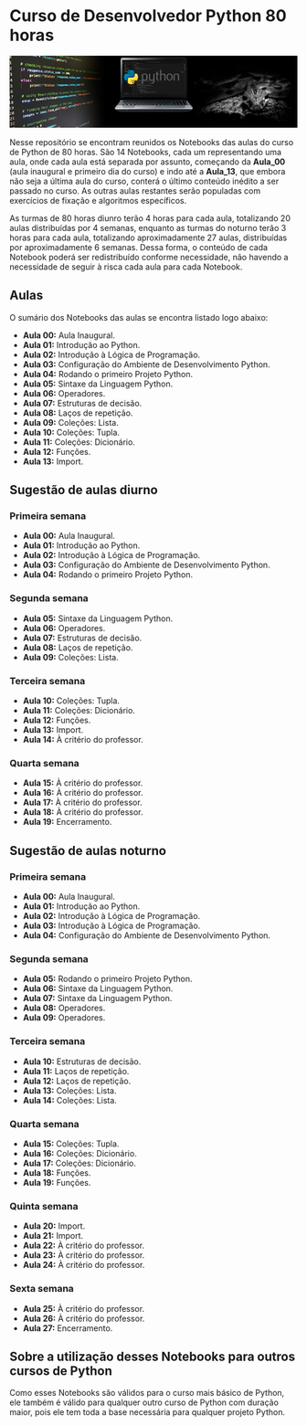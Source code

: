 # Curso de Desenvolvedor Python 80 horas

![alt text](python-banner-classroom.png)

Nesse repositório se encontram reunidos os Notebooks das aulas do curso de Python de 80 horas. São 14 Notebooks, cada um representando uma aula, onde cada aula está separada por assunto, começando da **Aula_00** (aula inaugural e primeiro dia do curso) e indo até a **Aula_13**, que embora não seja a última aula do curso, conterá o último conteúdo inédito a ser passado no curso. As outras aulas restantes serão populadas com exercícios de fixação e algoritmos específicos.

As turmas de 80 horas diunro terão 4 horas para cada aula, totalizando 20 aulas distribuídas por 4 semanas, enquanto as turmas do noturno terão 3 horas para cada aula, totalizando aproximadamente 27 aulas, distribuídas por aproximadamente 6 semanas. Dessa forma, o conteúdo de cada Notebook poderá ser redistribuído conforme necessidade, não havendo a necessidade de seguir à risca cada aula para cada Notebook.

## Aulas

O sumário dos Notebooks das aulas se encontra listado logo abaixo:

- **Aula 00:** Aula Inaugural.
- **Aula 01:** Introdução ao Python.
- **Aula 02:** Introdução à Lógica de Programação.
- **Aula 03:** Configuração do Ambiente de Desenvolvimento Python.
- **Aula 04:** Rodando o primeiro Projeto Python.
- **Aula 05:** Sintaxe da Linguagem Python.
- **Aula 06:** Operadores.
- **Aula 07:** Estruturas de decisão.
- **Aula 08:** Laços de repetição.
- **Aula 09:** Coleções: Lista.
- **Aula 10:** Coleções: Tupla.
- **Aula 11:** Coleções: Dicionário.
- **Aula 12:** Funções.
- **Aula 13:** Import.

## Sugestão de aulas diurno

### Primeira semana

- **Aula 00:** Aula Inaugural.
- **Aula 01:** Introdução ao Python.
- **Aula 02:** Introdução à Lógica de Programação.
- **Aula 03:** Configuração do Ambiente de Desenvolvimento Python.
- **Aula 04:** Rodando o primeiro Projeto Python.

### Segunda semana

- **Aula 05:** Sintaxe da Linguagem Python.
- **Aula 06:** Operadores.
- **Aula 07:** Estruturas de decisão.
- **Aula 08:** Laços de repetição.
- **Aula 09:** Coleções: Lista.

### Terceira semana

- **Aula 10:** Coleções: Tupla.
- **Aula 11:** Coleções: Dicionário.
- **Aula 12:** Funções.
- **Aula 13:** Import.
- **Aula 14:** À critério do professor.

### Quarta semana

- **Aula 15:** À critério do professor.
- **Aula 16:** À critério do professor.
- **Aula 17:** À critério do professor.
- **Aula 18:** À critério do professor.
- **Aula 19:** Encerramento.

## Sugestão de aulas noturno

### Primeira semana

- **Aula 00:** Aula Inaugural.
- **Aula 01:** Introdução ao Python.
- **Aula 02:** Introdução à Lógica de Programação.
- **Aula 03:** Introdução à Lógica de Programação.
- **Aula 04:** Configuração do Ambiente de Desenvolvimento Python.

### Segunda semana
- **Aula 05:** Rodando o primeiro Projeto Python.
- **Aula 06:** Sintaxe da Linguagem Python.
- **Aula 07:** Sintaxe da Linguagem Python.
- **Aula 08:** Operadores.
- **Aula 09:** Operadores.

### Terceira semana

- **Aula 10:** Estruturas de decisão.
- **Aula 11:** Laços de repetição.
- **Aula 12:** Laços de repetição.
- **Aula 13:** Coleções: Lista.
- **Aula 14:** Coleções: Lista.

### Quarta semana

- **Aula 15:** Coleções: Tupla.
- **Aula 16:** Coleções: Dicionário.
- **Aula 17:** Coleções: Dicionário.
- **Aula 18:** Funções.
- **Aula 19:** Funções.

### Quinta semana

- **Aula 20:** Import.
- **Aula 21:** Import.
- **Aula 22:** À critério do professor.
- **Aula 23:** À critério do professor.
- **Aula 24:** À critério do professor.

### Sexta semana

- **Aula 25:** À critério do professor.
- **Aula 26:** À critério do professor.
- **Aula 27:** Encerramento.

## Sobre a utilização desses Notebooks para outros cursos de Python

Como esses Notebooks são válidos para o curso mais básico de Python, ele também é válido para qualquer outro curso de Python com duração maior, pois ele tem toda a base necessária para qualquer projeto Python.